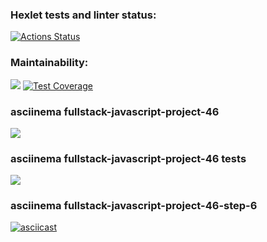 ### Hexlet tests and linter status:
[![Actions Status](https://github.com/RaiBinger/fullstack-javascript-project-46/workflows/hexlet-check/badge.svg)](https://github.com/RaiBinger/fullstack-javascript-project-46/actions)

### Maintainability:
<a href="https://codeclimate.com/github/RaiBinger/fullstack-javascript-project-46/maintainability"><img src="https://api.codeclimate.com/v1/badges/f54fdae2984ec7e4990f/maintainability" /></a>
[![Test Coverage](https://api.codeclimate.com/v1/badges/f54fdae2984ec7e4990f/test_coverage)](https://codeclimate.com/github/RaiBinger/fullstack-javascript-project-46/test_coverage)

### asciinema fullstack-javascript-project-46
<a href="https://asciinema.org/a/itkCPrnDgZNsdjA1ZPK4fvzYi" target="_blank"><img src="https://asciinema.org/a/itkCPrnDgZNsdjA1ZPK4fvzYi.svg" /></a>

### asciinema fullstack-javascript-project-46 tests
<a href="https://asciinema.org/a/n2wxPUuSakWAtuyOg4tppALIz" target="_blank"><img src="https://asciinema.org/a/n2wxPUuSakWAtuyOg4tppALIz.svg" /></a>

### asciinema fullstack-javascript-project-46-step-6
[![asciicast](https://asciinema.org/a/VQwUUfQCpZUuaaiRm1dMYyVb3.svg)](https://asciinema.org/a/VQwUUfQCpZUuaaiRm1dMYyVb3)
